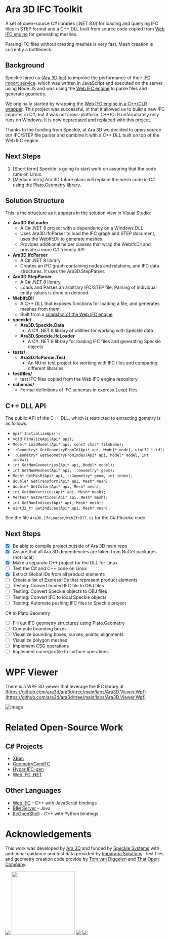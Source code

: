 # Ara 3D IFC Toolkit

A set of open-source C# libraries (.NET 8.0) for loading and querying IFC files in STEP format
and a C++ DLL built from source code copied from [Web IFC engine](https://github.com/ThatOpen/engine_web-ifc) 
for generating meshes. 

Parsing IFC files without creating meshes is very fast. Mesh creation is currently a bottleneck. 

## Background

Speckle hired us ([Ara 3D Inc](https://ara3d.com)) to improve the performance of their 
[IFC import service](https://github.com/specklesystems/speckle-server/blob/main/packages/fileimport-service/ifc/parser_v2.js). 
which was written in JavaScript and executed on the server using Node.JS and was using the [Web IFC engine](https://github.com/ThatOpen/engine_web-ifc) 
to parse files and generate geometry. 

We originally started by wrapping the [Web IFC engine in a C++/CLR wrapper](https://github.com/ara3d/web-ifc-dotnet). 
This project was successful, in that it allowed us to build a new IFC importer in C#, but it was not cross-platform. 
C++/CLR unforuntately only runs on Windows. It is now deprecated and replaced with this project.

Thanks to the funding from Speckle, at Ara 3D we decided to open-source our IFC/STEP file parser and combine it with a 
C++ DLL built on top of the Web IFC engine.

## Next Steps 

1. [Short term] Speckle is going to start work on assuring that the code runs on Linux. 
2. [Medium term] Ara 3D future plans will replace the mesh code in C# using the [Plato.Geometry](https://github.com/ara3d/Plato.Geometry) library. 

## Solution Structure

This is the structure as it appears in the solution view in Visual Studio:  

* **Ara3D.IfcLoader** 
    * A C# .NET 8 project with a dependency on a Windows DLL
    * Uses Ara3D.IfcParser to load the IFC graph and STEP document, uses the WebIfcDll to generate meshes.
    * Provides additional helper classes that wrap the WebIfcDll and provide a more C# friendly API.
* **Ara3D.IfcParser** 
    * A C# .NET 8 library 
    * Creates an IFC graph containing nodes and relations, and IFC data structures. It uses the Ara3D.StepParser.    
* **Ara3D.StepParser** 
    * A C# .NET 8 library 
    * Loads and Parses an arbitrary IFC/STEP file. Parsing of individual entity values is done on demand. 
* **WebIfcDll** 
    * A C++ DLL that exposes functions for loading a file, and generates meshes from them. 
    * Built from a [snapshot of the Web IFC engine](https://github.com/ThatOpen/engine_web-ifc).
* **speckle/**
    * **Ara3D.Speckle.Data** 
        - A C# .NET 8 library of utilities for working with Speckle data 
    * **Ara3D.Speckle.IfcLoader** 
        - A C# .NET 8 library for loading IFC files and generating Speckle objects 
* **tests/**
    * **Ara3D.IfcParser.Test** 
        - An NUnit test project for working with IFC files and comparing different libraries 
* **testfiles/** 
    * test IFC files copied from the Web IFC engine repository 
* **schemas/** 
    * Formal definitions of IFC schemas in express (.exp) files

## C++ DLL API

The public API of the C++ DLL, which is restricted to extracting gometry is as follows:

* `Api* InitializeApi();`
* `void FinalizeApi(Api* api);`
* `Model* LoadModel(Api* api, const char* fileName);`
* `::Geometry* GetGeometryFromId(Api* api, Model* model, uint32_t id);`
* `::Geometry* GetGeometryFromIndex(Api* api, Model* model, int index);`
* `int GetNumGeometries(Api* api, Model* model);`
* `int GetNumMeshes(Api* api, ::Geometry* geom);`
* `Mesh* GetMesh(Api* api, ::Geometry* geom, int index);`
* `double* GetTransform(Api* api, Mesh* mesh);`
* `double* GetColor(Api* api, Mesh* mesh);`
* `int GetNumVertices(Api* api, Mesh* mesh);`
* `Vertex* GetVertices(Api* api, Mesh* mesh);`
* `int GetNumIndices(Api* api, Mesh* mesh);`
* `uint32_t* GetIndices(Api* api, Mesh* mesh);`

See the file `Ara3D.IfcLoader/WebIfcDll.cs` for the C# PInvoke code.

## Next Steps 

- [x] Be able to compile project outside of Ara 3D main repo 
- [x] Assure that all Ara 3D dependencies are taken from NuGet packages (not local)
- [x] Make a separate C++ project for the DLL for Linux
- [ ] Test the C# and C++ code on Linux
- [x] Extract Global IDs from all product elements 
- [ ] Create a list of Express IDs that represent product elements 
- [ ] Testing: Convert loaded IFC file to OBJ files 
- [ ] Testing: Convert Speckle objects to OBJ files
- [ ] Testing: Convert IFC to local Speckle objects
- [ ] Testing: Automate pushing IFC files to Speckle project

C# to Plato.Geometry

- [ ] Fill out IFC geometry structures using Plato.Geometry 
- [ ] Compute bounding boxes 
- [ ] Visualize bounding boxes, curves, points, alignments  
- [ ] Visualize polygon meshes 
- [ ] Implement CSG operations 
- [ ] Implement curve/profile to surface operations 

# WPF Viewer

There is a WPF 3D viewer that leverage the IFC library at [https://github.com/ara3d/ara3d/tree/main/labs/Ara3D.Viewer.Wpf](https://github.com/ara3d/ara3d/tree/main/labs/Ara3D.Viewer.Wpf) 

![image](https://github.com/user-attachments/assets/15a7f44f-a7fa-4c48-ada0-5bb0891318f1)

# Related Open-Source Work 

## C# Projects 

* [XBim](https://github.com/xBimTeam/XbimEssentials)
* [GeometryGymIFC](https://github.com/GeometryGym/GeometryGymIFC)
* [Hypar IFC-gen](https://github.com/hypar-io/ifc-gen)
* [Web IFC .NET](https://github.com/ara3d/web-ifc-dotnet) 

## Other Languages 

* [Web IFC](https://github.com/ThatOpen/engine_web-ifc) - C++ with JavaScript bindings
* [BIM Server](https://github.com/opensourceBIM/BIMserver) - Java
* [IfcOpenShell](https://ifcopenshell.org/) - C++ with Python bindings

# Acknowledgements 

This work was developed by [Ara 3D](https://ara3d.com) and funded by [Speckle Systems](https://speckle.systems/) 
with additional guidance and test data provided by [Impararia Solutions](https://www.impararia.com/).
Test files and geometry creation code provide by [Tom van Diggelen](https://github.com/tomvandig) 
and [That Open Company](https://github.com/ThatOpen/engine_web-ifc).

<image src="https://github.com/user-attachments/assets/443135ed-431e-4088-acf1-5a271d0c0e41"/>
<image src="https://github.com/user-attachments/assets/76431694-9005-4344-a8fa-3a993aaf50ed" width="200" valign="center"/>
<image src="https://github.com/user-attachments/assets/79298b1e-4765-42aa-b345-1e88d776694a"/>
<image src="https://github.com/user-attachments/assets/9e940db2-d496-4f8f-bb84-7f6ac5b2c15f"/>

